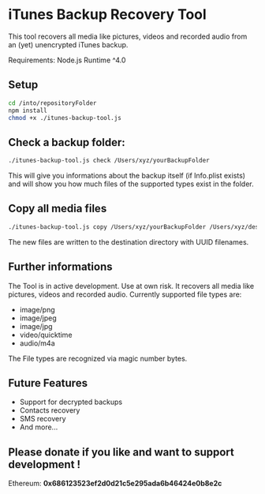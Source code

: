 # iTunes Backup Recovery Tool
This tool recovers all media like pictures, videos and recorded audio from an (yet) unencrypted iTunes backup.

Requirements: Node.js Runtime ^4.0

## Setup
```bash
cd /into/repositoryFolder
npm install
chmod +x ./itunes-backup-tool.js
```

## Check a backup folder:

```bash
./itunes-backup-tool.js check /Users/xyz/yourBackupFolder
```

This will give you informations about the backup itself (if Info.plist exists)
and will show you how much files of the supported types exist in the folder.

## Copy all media files

```bash
./itunes-backup-tool.js copy /Users/xyz/yourBackupFolder /Users/xyz/destinationFolder
```

The new files are written to the destination directory with UUID filenames.


## Further informations

The Tool is in active development. Use at own risk.
It recovers all media like pictures, videos and recorded audio.
Currently supported file types are:

* image/png
* image/jpeg
* image/jpg
* video/quicktime
* audio/m4a

The File types are recognized via magic number bytes.

## Future Features

* Support for decrypted backups
* Contacts recovery
* SMS recovery
* And more...

## Please donate if you like and want to support development !

Ethereum: **0x686123523ef2d0d21c5e295ada6b46424e0b8e2c**

